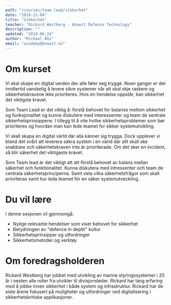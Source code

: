 ```yaml
---
path: "/courses/team-lead/sikkerhet"
date: "2019-11-04"
title: "Sikkerhet"
teacher: "Rickard Westberg - Knowit Defence Technology"
description: ""
updated: "2019-06-24"
author: "Michael Åhs"
email: "academy@knowit.no"
---
```


# Om kurset
Vi skal skape en digital verden der alle føler seg trygge. Noen ganger er det imidlertid vanskelig å levere sikre systemer når alt skal skje raskere og sikkerhetskravene ikke prioriteres. Hvis en hendelse oppstår, kan sikkerhet det viktigste kravet.

Som Team Lead er det viktig å: 
forstå behovet for balanse mellom sikkerhet og funksjonalitet og 
kunne diskutere med interessenter og team de sentrale sikkerhetsprinsippene. 
I tillegg til å vite hvilke sikkerhetsproblemer som bør prioriteres og hvordan man kan lede teamet for sikker systemutvikling.

Vi skall skapa en digital värld där alla känner sig trygga. Dock upplever vi bland det svårt att leverera säkra system i en värld där allt skall ske snabbare och säkerhetskraven inte är prioriterade. Om det sker en incident, så blir säkerhet det viktigaste kravet.

Som Team lead är det viktigt att att förstå behovet av balans mellan säkerhet och funktionalitet. Kunna diskutera med intressenter och team de centrala säkerhetsprinciperna. Samt veta vilka säkerhetsfrågor som skall prioriteras samt hur leda teamet för en säker systemutveckling. 

# Du vil lære

I denne sesjonen vil gjennomgå:
- Nylige relevante hendelser som viser behovet for sikkerhet
- Betydningen av "defence in depth" kultur
- Sikkerhetsprinsipper og utfordringer
- Sikkerhetsmetoder og verktøy

# Om foredragsholderen
Rickard Westberg har jobbet med utvikling av marine styringssystemer i 20 år i nesten alle roller fra utvikler til divisjonsleder. Rickard har lang erfaring med å jobbe innen sikkerhet i både system og infrastruktur. Rickard har de siste årene fokusert på muligheter og utfordringer ved digitalisering i sikkerhetskritiske applikasjoner.
